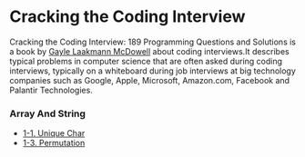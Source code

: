 # Cracking the Coding Interview
Cracking the Coding Interview: 189 Programming Questions and Solutions is a book by [Gayle Laakmann McDowell](https://en.wikipedia.org/wiki/Gayle_Laakmann_McDowell) about coding interviews.It describes typical problems in computer science that are often asked during coding interviews, typically on a whiteboard during job interviews at big technology companies such as Google, Apple, Microsoft, Amazon.com, Facebook and Palantir Technologies.
### Array And String
- [1-1. Unique Char](DataStructure/ArrayAndString/UniqueChar)
- [1-3. Permutation](DataStructure/ArrayAndString/Permutation)